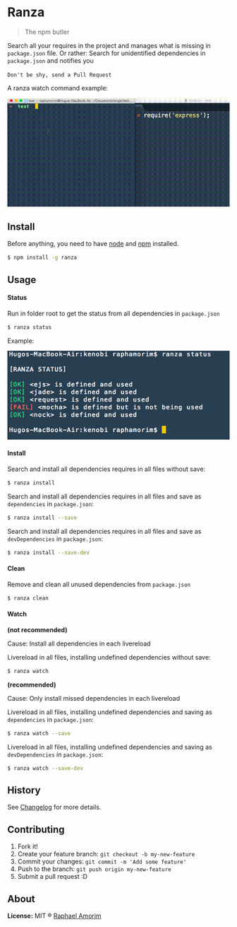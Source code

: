 # Ranza

> The npm butler

Search all your requires in the project and manages what is missing in `package.json` file. Or rather: Search for unidentified dependencies in `package.json` and notifies you

`Don't be shy, send a Pull Request`

A ranza watch command example:

![Ranza watch](docs/images/watch.gif)

## Install

Before anything, you need to have [node](http://nodejs.org/) and [npm](https://www.npmjs.org/) installed.

```sh
$ npm install -g ranza
```

## Usage

#### Status

Run in folder root to get the status from all dependencies in `package.json`

```sh
$ ranza status
```

Example: 

![Ranza Status](docs/images/status.png)

#### Install

Search and install all dependencies requires in all files without save:

```sh
$ ranza install
```

Search and install all dependencies requires in all files and save as `dependencies` in `package.json`:

```sh
$ ranza install --save
```

Search and install all dependencies requires in all files and save as `devDependencies` in `package.json`:

```sh
$ ranza install --save-dev
```

#### Clean

Remove and clean all unused dependencies from `package.json`

```sh
$ ranza clean
```

#### Watch

**(not recommended)**

Cause: Install all dependencies in each livereload

Livereload in all files, installing undefined dependencies without save:

```sh
$ ranza watch
```
 
**(recommended)**

Cause: Only install missed dependencies in each livereload

Livereload in all files, installing undefined dependencies and saving as `dependencies` in `package.json`:

```sh
$ ranza watch --save
```

Livereload in all files, installing undefined dependencies and saving as `devDependencies` in `package.json`:

```sh
$ ranza watch --save-dev
```

## History

See [Changelog](docs/changelog.md) for more details.

## Contributing

1. Fork it!
2. Create your feature branch: `git checkout -b my-new-feature`
3. Commit your changes: `git commit -m 'Add some feature'`
4. Push to the branch: `git push origin my-new-feature`
5. Submit a pull request :D

## About

**License:** MIT ® [Raphael Amorim](https://github.com/raphamorim)